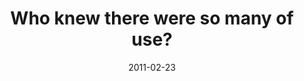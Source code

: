 ---
layout: base.njk
title : 'Who knew there were so many of use?' 
view_title : 'Who knew there were so many of us?' 
year : '2011' 
date : '2011-02-23' 
img_file : '/drawing/whoknewthereweresomanyofus.png' 
html_file : 'whoknewthereweresomanyofus' 
next_html : 'doyoueverhavethosedayswheneverythingjustseemslikeadream.html' 
year_order : '7' 
permalink : "title/{{html_file}}.html"
---